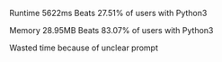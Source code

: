 Runtime
5622ms
Beats 27.51% of users with Python3

Memory
28.95MB
Beats 83.07% of users with Python3

Wasted time because of unclear prompt
